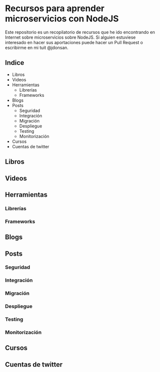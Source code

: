 # Recursos para aprender microservicios con NodeJS

Este repositorio es un recopilatorio de recursos que he ido encontrando en Internet sobre microservicios sobre NodeJS. Si alguien estuviese interesado en hacer sus aportaciones puede hacer un Pull Request o escribirme en mi tuit @jdonsan.

## Indice 

* Libros
* Videos
* Herramientas
  * Librerías
  * Frameworks
* Blogs
* Posts
  * Seguridad
  * Integración
  * Migración
  * Despliegue
  * Testing
  * Monitorización
* Cursos
* Cuentas de twitter

## Libros
## Videos
## Herramientas
### Librerías
### Frameworks
## Blogs
## Posts
### Seguridad
### Integración
### Migración
### Despliegue
### Testing
### Monitorización
## Cursos
## Cuentas de twitter
